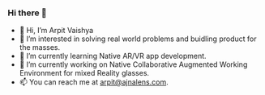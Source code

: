 ### Hi there 👋
- 👋 Hi, I’m Arpit Vaishya
- 👀 I’m interested in solving real world problems and buidling product for the masses.
- 🌱 I’m currently learning Native AR/VR app development.
- 🔭 I’m currently working on Native Collaborative Augmented Working Environment for mixed Reality glasses.
- 📫 You can reach me at arpit@ajnalens.com.
<!--
**Vaishya26/Vaishya26** is a ✨ _special_ ✨ repository because its `README.md` (this file) appears on your GitHub profile.

Here are some ideas to get you started:

- 🔭 I’m currently working on ...
- 🌱 I’m currently learning ...
- 👯 I’m looking to collaborate on ...
- 🤔 I’m looking for help with ...
- 💬 Ask me about ...
- 📫 How to reach me: ...
- 😄 Pronouns: ...
- ⚡ Fun fact: ...
-->
